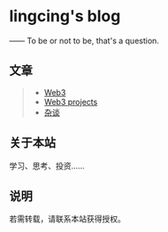 lingcing's blog
===========
—— To be or not to be, that's a question.


## 文章
> * [Web3](/web3/)
> * [Web3 projects](/web3_projects/)
> * [杂谈](/growth/)

## 关于本站

学习、思考、投资……


## 说明

若需转载，请联系本站获得授权。
